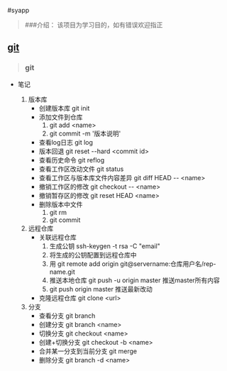 #syapp
>###介绍：
    该项目为学习目的，如有错误欢迎指正
## [git](#git)

>### git

- 笔记

    1. 版本库
        - 创建版本库 git init
        - 添加文件到仓库 
            1. git add \<name>
            2. git commit -m '版本说明'
        - 查看log日志 git log
        - 版本回退 git reset --hard \<commit id>
        - 查看历史命令 git reflog
        - 查看工作区改动文件 git status
        - 查看工作区与版本库文件内容差异 git diff HEAD -- \<name>
        - 撤销工作区的修改 git checkout -- \<name>
        - 撤销暂存区的修改 git reset HEAD \<name>
        - 删除版本中文件
            1. git rm
            2. git commit
    1. 远程仓库
        - 关联远程仓库
            1. 生成公钥 ssh-keygen -t rsa -C "email"
            1. 将生成的公钥配置到远程仓库中
            1. 用 git remote add origin git@servername:仓库用户名/rep-name.git
            1. 推送本地仓库 git push -u origin master 推送master所有内容
            1. git push origin master 推送最新改动
        - 克隆远程仓库 git clone \<url>
    1. 分支
        - 查看分支 git branch
        - 创建分支 git branch \<name>
        - 切换分支 git checkout \<name>
        - 创建+切换分支 git checkout -b \<name>
        - 合并某一分支到当前分支 git merge <name>
        - 删除分支 git branch -d \<name> 
            
  
        
